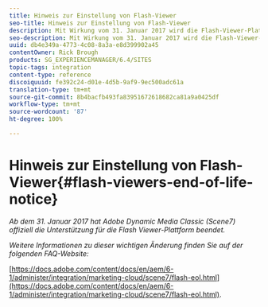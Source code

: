 ```yaml
---
title: Hinweis zur Einstellung von Flash-Viewer
seo-title: Hinweis zur Einstellung von Flash-Viewer
description: Mit Wirkung vom 31. Januar 2017 wird die Flash-Viewer-Plattform nicht mehr offiziell von Adobe Scene7 unterstützt.
seo-description: Mit Wirkung vom 31. Januar 2017 wird die Flash-Viewer-Plattform nicht mehr offiziell von Adobe Scene7 unterstützt.
uuid: db4e349a-4773-4c08-8a3a-e8d399902a45
contentOwner: Rick Brough
products: SG_EXPERIENCEMANAGER/6.4/SITES
topic-tags: integration
content-type: reference
discoiquuid: fe392c24-d01e-4d5b-9af9-9ec500adc61a
translation-type: tm+mt
source-git-commit: 8b4bacfb493fa83951672618682ca81a9a0425df
workflow-type: tm+mt
source-wordcount: '87'
ht-degree: 100%

---
```



# Hinweis zur Einstellung von Flash-Viewer{#flash-viewers-end-of-life-notice}

*Ab dem 31. Januar 2017 hat Adobe Dynamic Media Classic (Scene7) offiziell die Unterstützung für die Flash Viewer-Plattform beendet.*

*Weitere Informationen zu dieser wichtigen Änderung finden Sie auf der folgenden FAQ-Website:*

[https://docs.adobe.com/content/docs/en/aem/6-1/administer/integration/marketing-cloud/scene7/flash-eol.html](https://docs.adobe.com/content/docs/en/aem/6-1/administer/integration/marketing-cloud/scene7/flash-eol.html).
